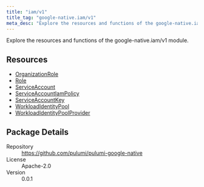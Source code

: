 ```yaml
---
title: "iam/v1"
title_tag: "google-native.iam/v1"
meta_desc: "Explore the resources and functions of the google-native.iam/v1 module."
---
```


<!-- WARNING: this file was generated by Pulumi Docs Generator. -->
<!-- Do not edit by hand unless you're certain you know what you are doing! -->

Explore the resources and functions of the google-native.iam/v1 module.

<h2 id="resources">Resources</h2>
<ul class="api">
    <li><a href="organizationrole" title="OrganizationRole"><span class="symbol resource"></span>OrganizationRole</a></li>
    <li><a href="role" title="Role"><span class="symbol resource"></span>Role</a></li>
    <li><a href="serviceaccount" title="ServiceAccount"><span class="symbol resource"></span>ServiceAccount</a></li>
    <li><a href="serviceaccountiampolicy" title="ServiceAccountIamPolicy"><span class="symbol resource"></span>ServiceAccountIamPolicy</a></li>
    <li><a href="serviceaccountkey" title="ServiceAccountKey"><span class="symbol resource"></span>ServiceAccountKey</a></li>
    <li><a href="workloadidentitypool" title="WorkloadIdentityPool"><span class="symbol resource"></span>WorkloadIdentityPool</a></li>
    <li><a href="workloadidentitypoolprovider" title="WorkloadIdentityPoolProvider"><span class="symbol resource"></span>WorkloadIdentityPoolProvider</a></li>
</ul>

<h2 id="package-details">Package Details</h2>
<dl class="package-details">
	<dt>Repository</dt>
	<dd><a href="https://github.com/pulumi/pulumi-google-native">https://github.com/pulumi/pulumi-google-native</a></dd>
	<dt>License</dt>
	<dd>Apache-2.0</dd>
	<dt>Version</dt>
	<dd>0.0.1</dd>
</dl>

